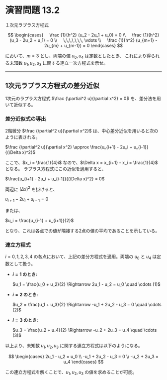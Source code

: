 # 演習問題 13.2

１次元ラプラス方程式

$$
\begin{cases}
    \frac {1}{h^2} (u_2 - 2u_1 + u_0) = 0 \\
    \frac {1}{h^2} (u_3 - 2u_2 + u_1) = 0 \\
    \,\,\,\,\,\,\, \vdots \\
    \frac {1}{h^2} (u_{m+1} - 2u_{m} + u_{m-1}) = 0
\end{cases}
$$

において、$m = 3$ とし、両端の値 $u_0, u_4$ は定数としたとき、
これにより得られる未知数 $u_1, u_2, u_3$ に関する連立一次方程式を示せ。

---

## 1次元ラプラス方程式の差分近似

1次元のラプラス方程式 $\frac {\partial^2 u}{\partial x^2} = 0$ を、差分法を用いて近似する。

### 差分近似式の導出

2階微分 $\frac {\partial^2 u}{\partial x^2}$ は、中心差分近似を用いると次のように表される。

$\frac {\partial^2 u}{\partial x^2} \approx \frac{u_{i+1} - 2u_i + u_{i-1}}{(\Delta x)^2}$

ここで、$x_i = \frac{1}{4}i$ なので、$\Delta x = x_{i+1} - x_i = \frac{1}{4}$ となる。
ラプラス方程式にこの近似を適用すると、

$\frac{u_{i+1} - 2u_i + u_{i-1}}{(\Delta x)^2} = 0$

両辺に $(\Delta x)^2$ を掛けると、

$u_{i+1} - 2u_i + u_{i-1} = 0$

または、

$u_i = \frac{u_{i-1} + u_{i+1}}{2}$

となり、これは各点での値が隣接する2点の値の平均であることを示している。

### 連立方程式

$i = 0, 1, 2, 3, 4$ の各点において、上記の差分方程式を適用。両端の $u_0$ と $u_4$ は定数として扱う。

* **$i=1$ のとき:**
  
    $u_1 = \frac{u_0 + u_2}{2} \Rightarrow 2u_1 - u_2 = u_0 \quad \cdots (1)$

* **$i=2$ のとき:**
  
    $u_2 = \frac{u_1 + u_3}{2} \Rightarrow -u_1 + 2u_2 - u_3 = 0 \quad \cdots (2)$

* **$i=3$ のとき:**
  
    $u_3 = \frac{u_2 + u_4}{2} \Rightarrow -u_2 + 2u_3 = u_4 \quad    \cdots (3)$

以上より、未知数 $u_1, u_2, u_3$ に関する連立方程式は以下のようになる。

$$
\begin{cases}
2u_1 - u_2 = u_0 \\
-u_1 + 2u_2 - u_3 = 0 \\
-u_2 + 2u_3 = u_4
\end{cases}
$$

この連立方程式を解くことで、$u_1, u_2, u_3$ の値を求めることが可能。
